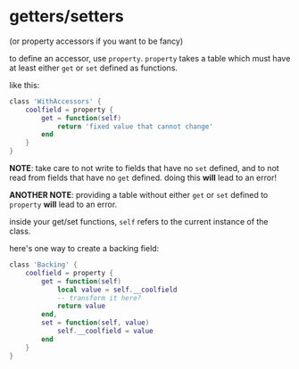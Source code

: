 # getters/setters
(or property accessors if you want to be fancy)

to define an accessor, use `property`.
`property` takes a table which must have
at least either `get` or `set` defined as functions.

like this:
```lua
class 'WithAccessors' {
    coolfield = property {
        get = function(self)
            return 'fixed value that cannot change'
        end
    }
}
```

**NOTE**: take care to not write to fields that have
no `set` defined, and to not read from fields that have
no `get` defined. doing this **will** lead to an error!

**ANOTHER NOTE**: providing a table without either `get` or `set`
defined to `property` **will** lead to an error.

inside your get/set functions, `self` refers to the current
instance of the class.

here's one way to create a backing field:
```lua
class 'Backing' {
    coolfield = property {
        get = function(self)
            local value = self.__coolfield
            -- transform it here?
            return value
        end,
        set = function(self, value)
            self.__coolfield = value
        end
    }
}
```